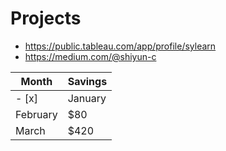 # Projects

* <https://public.tableau.com/app/profile/sylearn>
* <https://medium.com/@shiyun-c>

| Month    | Savings |
| -------- | ------- |
- [x] | January  | $250    |
|February | $80     |
| March    | $420    |

